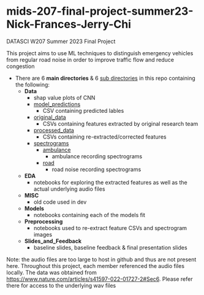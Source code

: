 # mids-207-final-project-summer23-Nick-Frances-Jerry-Chi
DATASCI W207 Summer 2023 Final Project

This project aims to use ML techniques to distinguish emergency vehicles from regular road noise in order to improve traffic flow and reduce congestion

- There are 6 **main directories** & 6 <ins>sub directories</ins> in this repo containing the following:
    - **Data**
        - shap value plots of CNN
        - <ins>model_predictions</ins>
            - CSV containing predicted lables
        - <ins>original_data</ins>
            - CSVs containing features extracted by original research team
        - <ins>processed_data</ins>
            - CSVs containing re-extracted/corrected features
        - <ins>spectrograms</ins>
            - <ins>ambulance</ins>
                - ambulance recording spectrograms
            - <ins>road</ins>
                - road noise recording spectrograms
    - **EDA**
        - notebooks for exploring the extracted features as well as the actual underlying audio files
    - **MISC**
        - old code used in dev
    - **Models**
        - notebooks containing each of the models fit
    - **Preprocessing**
        - notebooks used to re-extract feature CSVs and spectrogram images
    - **Slides_and_Feedback**
        - baseline slides, baseline feedback & final presentation slides

Note: the audio files are too large to host in github and thus are not present here. Throughout this project, each member referenced the audio files locally. The data was obtained from https://www.nature.com/articles/s41597-022-01727-2#Sec6. Please refer there for access to the underlying wav files
